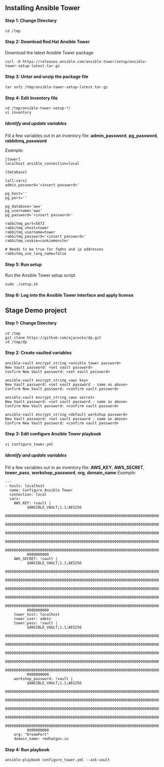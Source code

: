 ## Installing Ansible Tower

#### Step 1: Change Directory
```
cd /tmp
```

#### Step 2: Download Red Hat Ansible Tower
Download the latest Ansible Tower package
```
curl -O https://releases.ansible.com/ansible-tower/setup/ansible-tower-setup-latest.tar.gz
```

#### Step 3: Untar and unzip the package file
```
tar xvfz /tmp/ansible-tower-setup-latest.tar.gz
```

#### Step 4: Edit Inventory file
```
cd /tmp/ansible-tower-setup-*/
vi inventory
```
##### Identify and update variables
Fill a few variables out in an inventory file: **admin_password**, **pg_password**, **rabbitmq_password**

*Example:*
```
[tower]
localhost ansible_connection=local

[database]

[all:vars]
admin_password='<insert password>'

pg_host=''
pg_port=''

pg_database='awx'
pg_username='awx'
pg_password='<insert password>'

rabbitmq_port=5672
rabbitmq_vhost=tower
rabbitmq_username=tower
rabbitmq_password='<insert password>'
rabbitmq_cookie=cookiemonster

# Needs to be true for fqdns and ip addresses
rabbitmq_use_long_name=false
```

#### Step 5: Run setup
Run the Ansible Tower setup script
```
sudo ./setup.sh
```
#### Step 6: Log into the Ansible Tower interface and apply license

## Stage Demo project

#### Step 1: Change Directory
```
cd /tmp
git clone https://github.com/ajacocks/dp.git
cd /tmp/dp
```
#### Step 2: Create vaulted variables
```
ansible-vault encrypt_string <ansible tower password>
New Vault password: <set vault password>
Confirm New Vault password: <set vault password>

ansible-vault encrypt_string <aws key>
New Vault password: <set vault password - same as above>
Confirm New Vault password: <confirm vault password>

ansible-vault encrypt_string <aws secret>
New Vault password: <set vault password - same as above>
Confirm New Vault password: <confirm vault password>

ansible-vault encrypt_string <default workshop password>
New Vault password: <set vault password - same as above>
Confirm New Vault password: <confirm vault password>
```

#### Step 3: Edit configure Ansible Tower playbook
```
vi configure_tower.yml
```

##### Identify and update variables
Fill a few variables out in an inventory file: **AWS_KEY**, **AWS_SECRET**, **tower_pass**, **workshop_password**, **org**, **domain_name**
*Example:*
```
---
- hosts: localhost
  name: Configure Ansible Tower
  connection: local
  vars:
    AWS_KEY: !vault |
          $ANSIBLE_VAULT;1.1;AES256
          00000000000000000000000000000000000000000000000000000000000000000000000000000000
          00000000000000000000000000000000000000000000000000000000000000000000000000000000
          00000000000000000000000000000000000000000000000000000000000000000000000000000000
          00000000000000000000000000000000000000000000000000000000000000000000000000000000
          00000000000000000000000000000000000000000000000000000000000000000000000000000000
          0000000000
    AWS_SECRET: !vault |
          $ANSIBLE_VAULT;1.1;AES256
          00000000000000000000000000000000000000000000000000000000000000000000000000000000
          00000000000000000000000000000000000000000000000000000000000000000000000000000000
          00000000000000000000000000000000000000000000000000000000000000000000000000000000
          00000000000000000000000000000000000000000000000000000000000000000000000000000000
          00000000000000000000000000000000000000000000000000000000000000000000000000000000
          0000000000
    tower_host: localhost
    tower_user: admin
    tower_pass: !vault |
          $ANSIBLE_VAULT;1.1;AES256
          00000000000000000000000000000000000000000000000000000000000000000000000000000000
          00000000000000000000000000000000000000000000000000000000000000000000000000000000
          00000000000000000000000000000000000000000000000000000000000000000000000000000000
          00000000000000000000000000000000000000000000000000000000000000000000000000000000
          00000000000000000000000000000000000000000000000000000000000000000000000000000000
          0000000000
    workshop_password: !vault |
          $ANSIBLE_VAULT;1.1;AES256
          00000000000000000000000000000000000000000000000000000000000000000000000000000000
          00000000000000000000000000000000000000000000000000000000000000000000000000000000
          00000000000000000000000000000000000000000000000000000000000000000000000000000000
          00000000000000000000000000000000000000000000000000000000000000000000000000000000
          00000000000000000000000000000000000000000000000000000000000000000000000000000000
          0000000000
    org: "DreamPort"
    domain_name: redhatgov.io
```

#### Step 4: Run playbook
```
ansible-playbook configure_tower.yml --ask-vault
```

